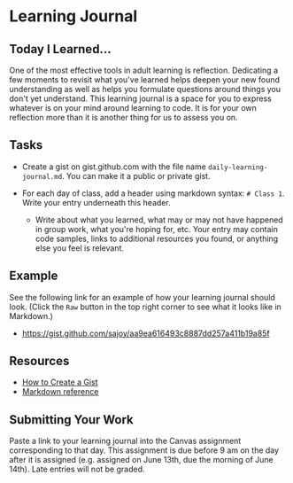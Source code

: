 # Learning Journal

## Today I Learned...

One of the most effective tools in adult learning is reflection. Dedicating a few moments to revisit what you've learned helps deepen your new found understanding as well as helps you formulate questions around things you don't yet understand. This learning journal is a space for you to express whatever is on your mind around learning to code. It is for your own reflection more than it is another thing for us to assess you on.

## Tasks

- Create a gist on gist.github.com with the file name `daily-learning-journal.md`. You can make it a public or private gist.

- For each day of class, add a header using markdown syntax: `# Class 1`. Write your entry underneath this header.

    - Write about what you learned, what may or may not have happened in group work, what you're hoping for, etc. Your entry may contain code samples, links to additional resources you found, or anything else you feel is relevant. 

## Example

See the following link for an example of how your learning journal should look. (Click the `Raw` button in the top right corner to see what it looks like in Markdown.) 

- https://gist.github.com/sajoy/aa9ea616493c8887dd257a411b19a85f

## Resources
- [How to Create a Gist](https://help.github.com/articles/creating-gists/)
- [Markdown reference](https://github.com/adam-p/markdown-here/wiki/Markdown-Cheatsheet)


## Submitting Your Work

Paste a link to your learning journal into the Canvas assignment corresponding to that day. This assignment is due before 9 am on the day after it is assigned (e.g. assigned on June 13th, due the morning of June 14th). Late entries will not be graded.


